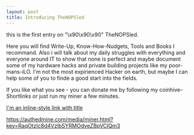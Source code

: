```yaml
---
layout: post
title: Introducing TheNOPSled
---
```


this is the first entry on "\x90\x90\x90" TheNOPSled.

Here you will find Write-Up, Know-How-Nudgets, Tools and Books I recommand.
Also i will talk about my daily struggles with everything and everyone around IT to show that none is perfect and maybe document some of my hardware hacks and private building projects like my poor-mans-iLO. 
I'm not the most expirienced Hacker on earth, but maybe I can help some of you to finde a good start into the fields.

If you like what you see - you can donate me by following my coinhive-Shortlinks or just run my miner a few minutes.

[I'm an inline-style link with title](https://www.google.com "Google's Homepage")

https://authedmine.com/media/miner.html?key=RaqOtzIc8d4VzlbSYRMOdveZBpVClQm3
